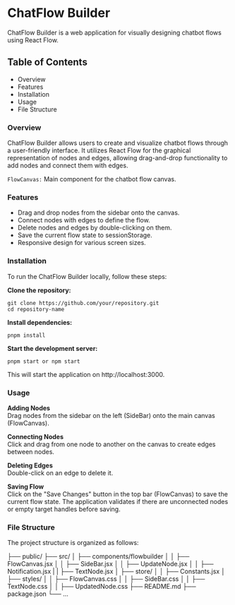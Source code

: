 # ChatFlow Builder
ChatFlow Builder is a web application for visually designing chatbot flows using React Flow.

## Table of Contents
- Overview
- Features
- Installation
- Usage
- File Structure

### Overview
ChatFlow Builder allows users to create and visualize chatbot flows through a user-friendly interface. It utilizes React Flow for the graphical representation of nodes and edges, allowing drag-and-drop functionality to add nodes and connect them with edges.
<br>

`FlowCanvas:` Main component for the chatbot flow canvas.

### Features
- Drag and drop nodes from the sidebar onto the canvas.
- Connect nodes with edges to define the flow.
- Delete nodes and edges by double-clicking on them.
- Save the current flow state to sessionStorage.
- Responsive design for various screen sizes.


### Installation
To run the ChatFlow Builder locally, follow these steps:

**Clone the repository:**

```
git clone https://github.com/your/repository.git
cd repository-name

```
**Install dependencies:**
```
pnpm install

```
**Start the development server:**
```
pnpm start or npm start

```
This will start the application on http://localhost:3000.

### Usage
**Adding Nodes** <br>
Drag nodes from the sidebar on the left (SideBar) onto the main canvas (FlowCanvas).

**Connecting Nodes**<br>
Click and drag from one node to another on the canvas to create edges between nodes.

**Deleting Edges** <br>
Double-click on an edge to delete it.

**Saving Flow** <br>
Click on the "Save Changes" button in the top bar (FlowCanvas) to save the current flow state.
The application validates if there are unconnected nodes or empty target handles before saving.

### File Structure
The project structure is organized as follows:

├── public/
├── src/
│   ├── components/flowbuilder
│   │   ├── FlowCanvas.jsx
│   │   ├── SideBar.jsx
│   │   ├── UpdateNode.jsx
│   │   ├── Notification.jsx
|   |   ├── TextNode.jsx
│   ├── store/
│   │   ├── Constants.jsx
│   ├── styles/
│   │   ├── FlowCanvas.css
│   │   ├── SideBar.css
│   │   ├── TextNode.css
│   │   ├── UpdatedNode.css
├── README.md
├── package.json
└── ...
